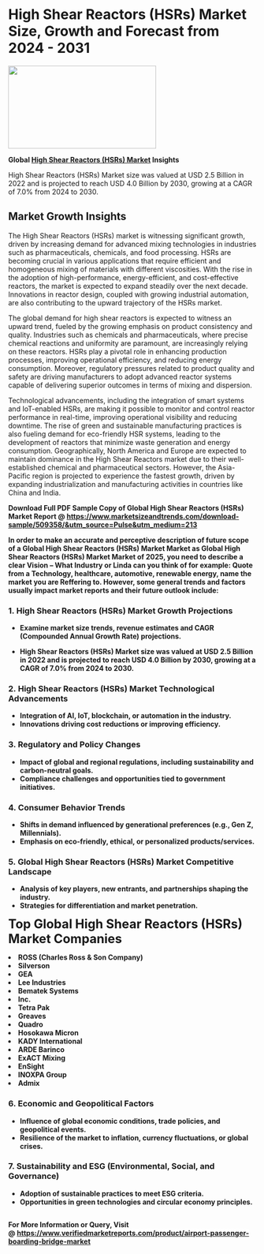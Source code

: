 <H1>High Shear Reactors (HSRs) Market Size, Growth and Forecast from 2024 - 2031</H1><img class="aligncenter size-medium wp-image-584254" src="https://thirdeyenews.in/wp-content/uploads/2024/09/Global-Market-Research-300x168.jpeg" alt="" width="300" height="168" /><p><strong>Global&nbsp;<a href="https://www.marketsizeandtrends.com/download-sample/509358/&amp;utm_source=Pulse&amp;utm_medium=213">High Shear Reactors (HSRs) Market</a> Insights</strong></p><p>High Shear Reactors (HSRs) Market size was valued at USD 2.5 Billion in 2022 and is projected to reach USD 4.0 Billion by 2030, growing at a CAGR of 7.0% from 2024 to 2030.</p><p><h2>Market Growth Insights</h2> <p>The High Shear Reactors (HSRs) market is witnessing significant growth, driven by increasing demand for advanced mixing technologies in industries such as pharmaceuticals, chemicals, and food processing. HSRs are becoming crucial in various applications that require efficient and homogeneous mixing of materials with different viscosities. With the rise in the adoption of high-performance, energy-efficient, and cost-effective reactors, the market is expected to expand steadily over the next decade. Innovations in reactor design, coupled with growing industrial automation, are also contributing to the upward trajectory of the HSRs market.</p> <p><strong></strong></p> <p>The global demand for high shear reactors is expected to witness an upward trend, fueled by the growing emphasis on product consistency and quality. Industries such as chemicals and pharmaceuticals, where precise chemical reactions and uniformity are paramount, are increasingly relying on these reactors. HSRs play a pivotal role in enhancing production processes, improving operational efficiency, and reducing energy consumption. Moreover, regulatory pressures related to product quality and safety are driving manufacturers to adopt advanced reactor systems capable of delivering superior outcomes in terms of mixing and dispersion.</p> <p>Technological advancements, including the integration of smart systems and IoT-enabled HSRs, are making it possible to monitor and control reactor performance in real-time, improving operational visibility and reducing downtime. The rise of green and sustainable manufacturing practices is also fueling demand for eco-friendly HSR systems, leading to the development of reactors that minimize waste generation and energy consumption. Geographically, North America and Europe are expected to maintain dominance in the High Shear Reactors market due to their well-established chemical and pharmaceutical sectors. However, the Asia-Pacific region is projected to experience the fastest growth, driven by expanding industrialization and manufacturing activities in countries like China and India.</p> <p><strong></p><p><span class=""><strong>Download Full PDF Sample Copy of Global High Shear Reactors (HSRs) Market Report</strong> @ <a href="https://www.marketsizeandtrends.com/download-sample/509358/&amp;utm_source=Pulse&amp;utm_medium=213" target="_blank">https://www.marketsizeandtrends.com/download-sample/509358/&amp;utm_source=Pulse&amp;utm_medium=213</a></span></p><p>In order to make an accurate and perceptive description of future scope of a Global&nbsp;High Shear Reactors (HSRs) Market Market as Global&nbsp;High Shear Reactors (HSRs) Market Market of 2025, you need to describe a clear Vision &ndash; What Industry or Linda can you think of for example: Quote from a Technology, healthcare, automotive, renewable energy, name the market you are Reffering to. However, some general trends and factors usually impact market reports and their future outlook include:</p><h3>1.&nbsp;<strong>High Shear Reactors (HSRs) Market Growth Projections</strong></h3><ul><li>Examine market size trends, revenue estimates and CAGR (Compounded Annual Growth Rate) projections.</li><li><p>High Shear Reactors (HSRs) Market size was valued at USD 2.5 Billion in 2022 and is projected to reach USD 4.0 Billion by 2030, growing at a CAGR of 7.0% from 2024 to 2030.</p></li></ul><h3>2.&nbsp;<strong>High Shear Reactors (HSRs) Market Technological Advancements</strong></h3><ul><li>Integration of AI, IoT, blockchain, or automation in the industry.</li><li>Innovations driving cost reductions or improving efficiency.</li></ul><h3>3.&nbsp;<strong>Regulatory and Policy Changes</strong></h3><ul><li>Impact of global and regional regulations, including sustainability and carbon-neutral goals.</li><li>Compliance challenges and opportunities tied to government initiatives.</li></ul><h3>4.&nbsp;<strong>Consumer Behavior Trends</strong></h3><ul><li>Shifts in demand influenced by generational preferences (e.g., Gen Z, Millennials).</li><li>Emphasis on eco-friendly, ethical, or personalized products/services.</li></ul><h3>5.&nbsp;<strong>Global High Shear Reactors (HSRs) Market Competitive Landscape</strong></h3><ul><li>Analysis of key players, new entrants, and partnerships shaping the industry.</li><li>Strategies for differentiation and market penetration.</li></ul><p data-pm-slice="1 1 []"><span style="color: inherit; font-family: inherit; font-size: 25px;">Top Global High Shear Reactors (HSRs) Market Companies</span></p><div class="" data-test-id=""><p><li>ROSS (Charles Ross & Son Company)</li><li> Silverson</li><li> GEA</li><li> Lee Industries</li><li> Bematek Systems</li><li> Inc.</li><li> Tetra Pak</li><li> Greaves</li><li> Quadro</li><li> Hosokawa Micron</li><li> KADY International</li><li> ARDE Barinco</li><li> ExACT Mixing</li><li> EnSight</li><li> INOXPA Group</li><li> Admix</li></p></div><h3>6.&nbsp;<strong>Economic and Geopolitical Factors</strong></h3><ul><li>Influence of global economic conditions, trade policies, and geopolitical events.</li><li>Resilience of the market to inflation, currency fluctuations, or global crises.</li></ul><h3>7.&nbsp;<strong>Sustainability and ESG (Environmental, Social, and Governance)</strong></h3><ul><li>Adoption of sustainable practices to meet ESG criteria.</li><li>Opportunities in green technologies and circular economy principles.</li></ul><h2><strong style="font-size: 14px;">For More Information or Query, Visit @&nbsp;</strong><a style="background-color: #ffffff; font-size: 14px;" href="https://www.marketsizeandtrends.com/report/high-shear-reactors-hsrs-market/" target="_blank">https://www.verifiedmarketreports.com/product/airport-passenger-boarding-bridge-market</a></h2>

